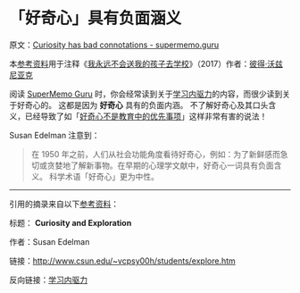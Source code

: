 # 「好奇心」具有负面涵义

原文：[Curiosity has bad connotations - supermemo.guru](https://supermemo.guru/wiki/Curiosity_has_bad_connotations)

本[参考资料](https://supermemo.guru/wiki/References)用于注释《[我永远不会送我的孩子去学校](https://supermemo.guru/wiki/Problem_of_Schooling)》（2017）作者：[彼得·沃兹尼亚克](https://supermemo.guru/wiki/Piotr_Wozniak)

阅读 [SuperMemo Guru](https://supermemo.guru/wiki/SuperMemo_Guru) 时，你会经常读到关于[学习内驱力](https://supermemo.guru/wiki/Learn_drive)的内容，而很少读到关于好奇心的。 这都是因为 **好奇心** 具有的负面内涵。 不了解好奇心及其口头含义，已经导致了如「[好奇心不是教育中的优先事项](https://supermemo.guru/wiki/Curiosity_is_not_a_priority)」这样非常有害的说法！

Susan Edelman 注意到：

> 在 1950 年之前，人们从社会功能角度看待好奇心，例如：为了新鲜感而急切或贪婪地了解新事物。在早期的心理学文献中，好奇心一词具有负面含义。 科学术语「好奇心」更为中性。

------

引用的摘录来自以下[参考资料](https://supermemo.guru/wiki/References)：

标题： **Curiosity and Exploration** 

作者：Susan Edelman

链接：http://www.csun.edu/~vcpsy00h/students/explore.htm

反向链接：[学习内驱力](https://supermemo.guru/wiki/Learn_drive)